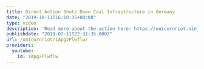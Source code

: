 ```yaml
---
title: Direct Action Shuts Down Coal Infrastructure in Germany
date: "2019-10-11T16:10:35+08:00"
type: video
description: 'Read more about the action here: https://unicornriot.ninja/2019/direct-action-shuts-down-coal-infrastructure-in-germany/'
publishdate: "2019-07-11T22:31:35.000Z"
url: /unicornriot/1Apg2Plwflw/
providers:
  youtube:
    id: 1Apg2Plwflw
---
```

